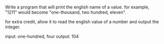 Write a program that will print the english name of a value. for example, "1211" would become "one-thousand, two hundred, eleven".

for extra credit, allow it to read the english value of a number and output the integer. 

input: one-hundred, four
output: 104